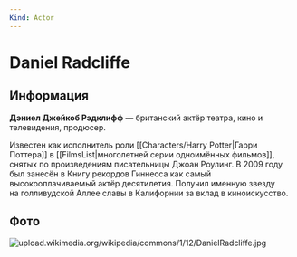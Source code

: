 ```yaml
---
Kind: Actor
---
```

# Daniel Radcliffe
## Информация
**Дэниел Джейкоб Рэдклифф** — британский актёр театра, кино и телевидения, продюсер.

Известен как исполнитель роли [[Characters/Harry Potter|Гарри Поттера]] в [[FilmsList|многолетней серии одноимённых фильмов]], снятых по произведениям писательницы Джоан Роулинг. В 2009 году был занесён в Книгу рекордов Гиннесса как самый высокооплачиваемый актёр десятилетия. Получил именную звезду на голливудской Аллее славы в Калифорнии за вклад в киноискусство.
## Фото
![upload.wikimedia.org/wikipedia/commons/1/12/DanielRadcliffe.jpg](https://upload.wikimedia.org/wikipedia/commons/1/12/DanielRadcliffe.jpg)